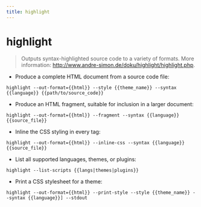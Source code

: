```yaml
---
title: highlight
---
```

# highlight

> Outputs syntax-highlighted source code to a variety of formats.
> More information: <http://www.andre-simon.de/doku/highlight/highlight.php>.

- Produce a complete HTML document from a source code file:

`highlight --out-format={{html}} --style {{theme_name}} --syntax {{language}} {{path/to/source_code}}`

- Produce an HTML fragment, suitable for inclusion in a larger document:

`highlight --out-format={{html}} --fragment --syntax {{language}} {{source_file}}`

- Inline the CSS styling in every tag:

`highlight --out-format={{html}} --inline-css --syntax {{language}} {{source_file}}`

- List all supported languages, themes, or plugins:

`highlight --list-scripts {{langs|themes|plugins}}`

- Print a CSS stylesheet for a theme:

`highlight --out-format={{html}} --print-style --style {{theme_name}} --syntax {{language}}] --stdout`
